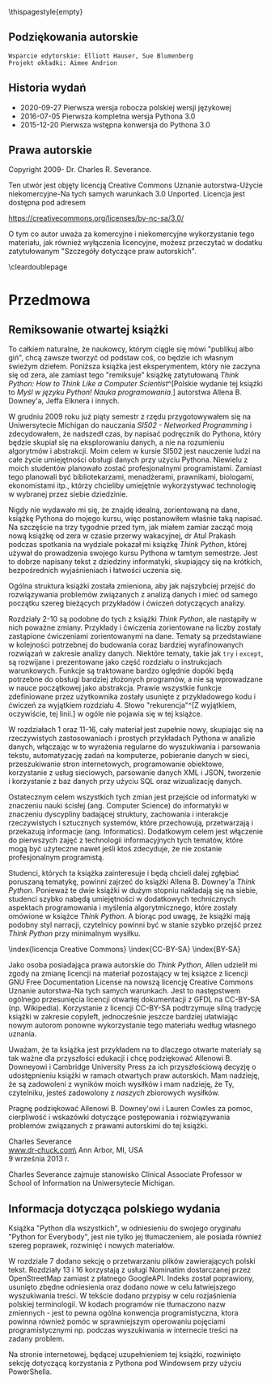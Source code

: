 \thispagestyle{empty}

Podziękowania autorskie
-----------------------

    Wsparcie edytorskie: Elliott Hauser, Sue Blumenberg
    Projekt okładki: Aimee Andrion

Historia wydań
--------------

* 2020-09-27 Pierwsza wersja robocza polskiej wersji językowej
* 2016-07-05 Pierwsza kompletna wersja Pythona 3.0
* 2015-12-20 Pierwsza wstępna konwersja do Pythona 3.0

Prawa autorskie
---------------

Copyright 2009- Dr. Charles R. Severance.

Ten utwór jest objęty licencją Creative Commons
Uznanie autorstwa-Użycie niekomercyjne-Na tych samych warunkach 3.0 Unported.
Licencja jest dostępna pod adresem

https://creativecommons.org/licenses/by-nc-sa/3.0/

O tym co autor uważa za komercyjne i niekomercyjne wykorzystanie tego materiału, jak również wyłączenia licencyjne, możesz przeczytać w dodatku zatytułowanym "Szczegóły dotyczące praw autorskich".

\cleardoublepage

Przedmowa
=========

Remiksowanie otwartej książki
-----------------------------

To całkiem naturalne, że naukowcy, którym ciągle się mówi "publikuj albo giń", chcą zawsze tworzyć od podstaw coś, co będzie ich własnym świeżym dziełem. Poniższa książka jest eksperymentem, który nie zaczyna się od zera, ale zamiast tego "remiksuje" książkę zatytułowaną *Think Python: How to Think Like a Computer Scientist*^[Polskie wydanie tej książki to *Myśl w języku Python! Nauka programowania*.] autorstwa Allena B. Downey'a, Jeffa Elknera i innych.

W grudniu 2009 roku już piąty semestr z rzędu przygotowywałem się na Uniwersytecie Michigan do nauczania *SI502 - Networked Programming* i zdecydowałem, że nadszedł czas, by napisać podręcznik do Pythona, który będzie skupiał się na eksplorowaniu danych, a nie na rozumieniu algorytmów i abstrakcji. Moim celem w kursie SI502 jest nauczenie ludzi na całe życie umiejętności obsługi danych przy użyciu Pythona. Niewielu z moich studentów planowało zostać profesjonalnymi programistami. Zamiast tego planowali być bibliotekarzami, menadżerami, prawnikami, biologami, ekonomistami itp., którzy chcieliby umiejętnie wykorzystywać technologię w wybranej przez siebie dziedzinie.

Nigdy nie wydawało mi się, że znajdę idealną, zorientowaną na dane, książkę Pythona do mojego kursu, więc postanowiłem właśnie taką napisać. Na szczęście na trzy tygodnie przed tym, jak miałem zamiar zacząć moją nową książkę od zera w czasie przerwy wakacyjnej, dr Atul Prakash podczas spotkania na wydziale pokazał mi książkę *Think Python*, której używał do prowadzenia swojego kursu Pythona w tamtym semestrze. Jest to dobrze napisany tekst z dziedziny informatyki, skupiający się na krótkich, bezpośrednich wyjaśnieniach i łatwości uczenia się.

Ogólna struktura książki została zmieniona, aby jak najszybciej przejść do rozwiązywania problemów związanych z analizą danych i mieć od samego początku szereg bieżących przykładów i ćwiczeń dotyczących analizy.

Rozdziały 2-10 są podobne do tych z książki *Think Python*, ale nastąpiły w nich poważne zmiany. Przykłady i ćwiczenia zorientowane na liczby zostały zastąpione ćwiczeniami zorientowanymi na dane. Tematy są przedstawiane w kolejności potrzebnej do budowania coraz bardziej wyrafinowanych rozwiązań w zakresie analizy danych. Niektóre tematy, takie jak `try` i `except`, są rozwijane i prezentowane jako część rozdziału o instrukcjach warunkowych. Funkcje są traktowane bardzo oględnie dopóki będą potrzebne do obsługi bardziej złożonych programów, a nie są wprowadzane w nauce początkowej jako abstrakcja. Prawie wszystkie funkcje zdefiniowane przez użytkownika zostały usunięte z przykładowego kodu i ćwiczeń za wyjątkiem rozdziału 4. Słowo "rekurencja"^[Z wyjątkiem, oczywiście, tej linii.] w ogóle nie pojawia się w tej książce.

W rozdziałach 1 oraz 11-16, cały materiał jest zupełnie nowy, skupiając się na rzeczywistych zastosowaniach i prostych przykładach Pythona w analizie danych, włączając w to wyrażenia regularne do wyszukiwania i parsowania tekstu, automatyzację zadań na komputerze, pobieranie danych w sieci, przeszukiwanie stron internetowych, programowanie obiektowe, korzystanie z usług sieciowych, parsowanie danych XML i JSON, tworzenie i korzystanie z baz danych przy użyciu SQL oraz wizualizację danych.

Ostatecznym celem wszystkich tych zmian jest przejście od informatyki w znaczeniu nauki ścisłej (ang. Computer Science) do informatyki w znaczeniu dyscypliny badającej struktury, zachowania i interakcje rzeczywistych i sztucznych systemów, które przechowują, przetwarzają i przekazują informacje (ang. Informatics). Dodatkowym celem jest włączenie do pierwszych zajęć z technologii informacyjnych tych tematów, które mogą być użyteczne nawet jeśli ktoś zdecyduje, że nie zostanie profesjonalnym programistą.

Studenci, których ta książka zainteresuje i będą chcieli dalej zgłębiać poruszaną tematykę, powinni zajrzeć do książki Allena B. Downey'a *Think Python*. Ponieważ te dwie książki w dużym stopniu nakładają się na siebie, studenci szybko nabędą umiejętności w dodatkowych technicznych aspektach programowania i myślenia algorytmicznego, które zostały omówione w książce *Think Python*. A biorąc pod uwagę, że książki mają podobny styl narracji, czytelnicy powinni być w stanie szybko przejść przez *Think Python* przy minimalnym wysiłku.

\index{licencja Creative Commons}
\index{CC-BY-SA}
\index{BY-SA}

Jako osoba posiadająca prawa autorskie do *Think Python*, Allen udzielił mi zgody na zmianę licencji na materiał pozostający w tej książce z licencji GNU Free Documentation License na nowszą licencję Creative Commons Uznanie autorstwa-Na tych samych warunkach. Jest to następstwem ogólnego przesunięcia licencji otwartej dokumentacji z GFDL na CC-BY-SA (np. Wikipedia). Korzystanie z licencji CC-BY-SA podtrzymuje silną tradycję książki w zakresie copyleft, jednocześnie jeszcze bardziej ułatwiając nowym autorom ponowne wykorzystanie tego materiału według własnego uznania.

Uważam, że ta książka jest przykładem na to dlaczego otwarte materiały są tak ważne dla przyszłości edukacji i chcę podziękować Allenowi B. Downeyowi i Cambridge University Press za ich przyszłościową decyzję o udostępnieniu książki w ramach otwartych praw autorskich. Mam nadzieję, że są zadowoleni z wyników moich wysiłków i mam nadzieję, że Ty, czytelniku, jesteś zadowolony z *naszych* zbiorowych wysiłków.

Pragnę podziękować Allenowi B. Downey'owi i Lauren Cowles za pomoc, cierpliwość i wskazówki dotyczące postępowania i rozwiązywania problemów związanych z prawami autorskimi do tej książki.

Charles Severance\
www.dr-chuck.com\
Ann Arbor, MI, USA\
9 września 2013 r.

Charles Severance zajmuje stanowisko Clinical Associate Professor w School of Information na Uniwersytecie Michigan.

Informacja dotycząca polskiego wydania
--------------------------------------

Książka "Python dla wszystkich", w odniesieniu do swojego oryginału "Python for Everybody", jest nie tylko jej tłumaczeniem, ale posiada również szereg poprawek, rozwinięć i nowych materiałów.

W rozdziale 7 dodano sekcję o przetwarzaniu plików zawierających polski tekst. Rozdziały 13 i 16 korzystają z usługi Nominatim dostarczanej przez OpenStreetMap zamiast z płatnego GoogleAPI. Indeks został poprawiony, usunięto zbędne odniesienia oraz dodano nowe w celu łatwiejszego wyszukiwania treści. W tekście dodano przypisy w celu rozjaśnienia polskiej terminologii. W kodach programów nie tłumaczono nazw zmiennych - jest to pewna ogólna konwencja programistyczna, ktora powinna również pomóc w sprawniejszym operowaniu pojęciami programistycznymi np. podczas wyszukiwania w internecie treści na zadany problem.

Na stronie internetowej, będącej uzupełnieniem tej książki, rozwinięto sekcję dotyczącą korzystania z Pythona pod Windowsem przy użyciu PowerShella. 

